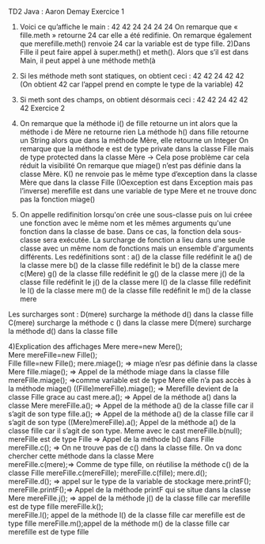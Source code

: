 TD2 Java : Aaron Demay
Exercice 1

1)	Voici ce qu’affiche le main :
42
42
24
24
24
24
On remarque que « fille.meth » retourne 24 car elle a été redifinie.
On remarque également que merefille.meth() renvoie 24 car la variable est de type fille.
2)Dans Fille il peut faire appel à super.meth() et meth(). Alors que s’il est dans Main, il peut appel à une méthode meth(à
3) Si les méthode meth sont statiques, on obtient ceci : 
42
42
24
42
42 (On obtient 42 car l’appel prend en compte le type de la variable)
42
4) Si meth sont des champs, on obtient désormais ceci :
42
42
24
42
42
42
Exercice 2

1)	On remarque que la méthode i() de fille retourne un int alors que la méthode i de Mère ne retourne rien
La méthode h() dans fille retourne un String alors que dans la méthode Mère, elle retourne un Integer
On remarque que la méthode e est de type private dans la classe Fille mais de type protected dans la classe Mère -> Cela pose problème car cela réduit la visibilité 
On remarque que miage() n’est pas définie dans la classe Mère.
K() ne renvoie pas le même type d’exception dans la classe Mère que dans la classe Fille (IOexception est dans Exception mais pas l’inverse)
merefille est dans une variable de type Mere et ne trouve donc pas la fonction miage()

3) On appelle redifinition lorsqu'on crée une sous-classe puis on lui créee une fonction avec le même nom et les mêmes arguments qu'une fonction dans la classe de base. Dans ce cas, la fonction dela sous-classe sera exécutée.
La surcharge de fonction a lieu dans une seule classe avec un même nom de fonctions mais un ensemble d'arguments différents.
Les redéfinitions sont :
a() de la classe fille redéfinit le a() de la classe mere
b() de la classe fille redéfinit le b() de la classe mere
c(Mere) 
g() de la classe fille redéfinit le g() de la classe mere
j() de la classe fille redéfinit le j() de la classe mere
l() de la classe fille redéfinit le l() de la classe mere
m() de la classe fille redéfinit le m() de la classe mere

Les surcharges sont :
D(mere) surcharge la méthode d() dans la classe fille
C(mere) surcharge la méthode  c () dans la classe mere
D(mere) surcharge la méthode d() dans la classe fille

4)Explication des affichages 
Mere mere=new Mere(); <br/>
Mere mereFille=new Fille(); <br/>
Fille fille=new Fille();
mere.miage();	=> miage n’esr pas définie dans la classe Mere
fille.miage(); => Appel de la méthode miage dans la classe fille
mereFille.miage(); =>comme variable est de type Mere elle n’a pas accès à la méthode miage()
((Fille)mereFille).miage(); => Merefille devient de la classe Fille grace au cast
mere.a(); => Appel de la méthode a() dans la classe Mere
mereFille.a();	=> Appel de la méthode a() de la classe fille car il s’agit de son type 
fille.a(); => Appel de la méthode a() de la classe fille car il s’agit de son type 
((Mere)mereFille).a();	Appel de la méthode a() de la classe fille car il s’agit de son type. Meme avec le cast
mereFille.b(null);  mereFille est de type Fille => Appel de la méthode b() dans Fille
mereFille.c(); => On ne trouve pas de c() dans la classe fille. On va donc chercher cette méthode dans la classe Mere	
mereFille.c(mere);=> Comme de type fille, on réutilise la méthode c() de la classe Fille
mereFille.c(mereFille); 
mereFille.c(fille); 
mere.d();	 
mereFille.d(); => appel sur le type de la variable de stockage
mere.printF();	
mereFille.printF();=> Appel de la méthode printF qui se situe dans la classe Mere
mereFille.j();	=> appel de la méthode j() de la classe fille car merefille est de type fille
mereFille.k(); 	
mereFille.l();	appel de la méthode l() de la classe fille car merefille est de type fille
mereFille.m();appel de la méthode m() de la classe fille car merefille est de type fille











